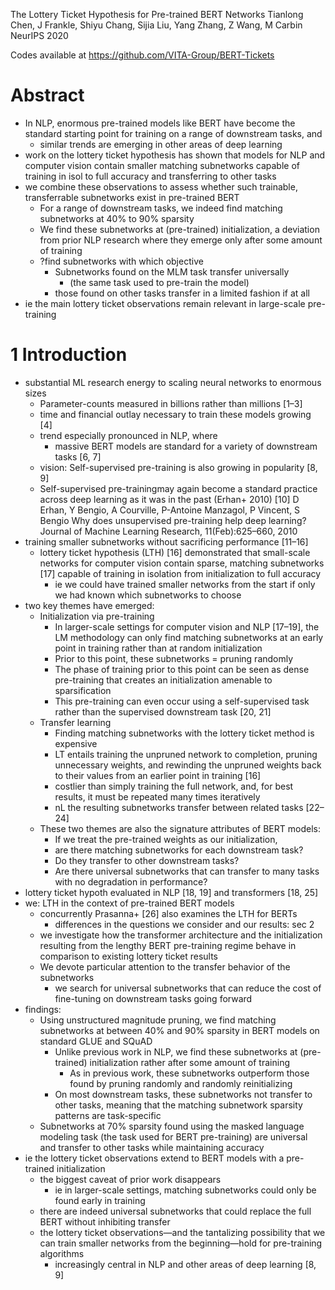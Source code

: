 The Lottery Ticket Hypothesis for Pre-trained BERT Networks
Tianlong Chen, J Frankle, Shiyu Chang, Sijia Liu, Yang Zhang, Z Wang, M Carbin
NeurIPS 2020

Codes available at https://github.com/VITA-Group/BERT-Tickets

# Abstract

* In NLP, enormous pre-trained models like BERT have become the standard
  starting point for training on a range of downstream tasks, and
  * similar trends are emerging in other areas of deep learning
* work on the lottery ticket hypothesis has shown that
  models for NLP and computer vision contain smaller matching subnetworks
  capable of training in isol to full accuracy and transferring to other tasks
* we combine these observations to assess
  whether such trainable, transferrable subnetworks exist in pre-trained BERT
  * For a range of downstream tasks, we indeed find matching subnetworks at
    40% to 90% sparsity
  * We find these subnetworks at (pre-trained) initialization, a deviation from
    prior NLP research where they emerge only after some amount of training
  * ?find subnetworks with which objective
    * Subnetworks found on the MLM task transfer universally
      * (the same task used to pre-train the model)
    * those found on other tasks transfer in a limited fashion if at all
* ie the main lottery ticket observations remain relevant in large-scale
  pre-training

# 1 Introduction

* substantial ML research energy to scaling neural networks to enormous sizes
  * Parameter-counts measured in billions rather than millions [1–3]
  * time and financial outlay necessary to train these models growing [4]
  * trend especially pronounced in NLP, where
    * massive BERT models are standard for a variety of downstream tasks [6, 7]
  * vision: Self-supervised pre-training is also growing in popularity [8, 9]
  * Self-supervised pre-trainingmay again become a standard practice across
    deep learning as it was in the past (Erhan+ 2010)
  [10] D Erhan, Y Bengio, A Courville, P-Antoine Manzagol, P Vincent, S Bengio
  Why does unsupervised pre-training help deep learning?
  Journal of Machine Learning Research, 11(Feb):625–660, 2010
* training smaller subnetworks without sacrificing performance [11–16]
  * lottery ticket hypothesis (LTH) [16] demonstrated that small-scale networks
    for computer vision contain sparse, matching subnetworks [17]
    capable of training in isolation from initialization to full accuracy
    * ie we could have trained smaller networks from the start
      if only we had known which subnetworks to choose
* two key themes have emerged:
  * Initialization via pre-training
    * In larger-scale settings for computer vision and NLP [17–19], the
      LM methodology can only find matching subnetworks at an early point in
      training rather than at random initialization
    * Prior to this point, these subnetworks = pruning randomly
    * The phase of training prior to this point can be seen as dense
      pre-training that creates an initialization amenable to sparsification
    * This pre-training can even occur using a self-supervised task
      rather than the supervised downstream task [20, 21]
  * Transfer learning
    * Finding matching subnetworks with the lottery ticket method is expensive
    * LT entails training the unpruned network to completion,
      pruning unnecessary weights, and rewinding the unpruned weights
      back to their values from an earlier point in training [16]
    * costlier than simply training the full network, and,
      for best results, it must be repeated many times iteratively
    * nL the resulting subnetworks transfer between related tasks [22–24]
  * These two themes are also the signature attributes of BERT models:
    * If we treat the pre-trained weights as our initialization,
    * are there matching subnetworks for each downstream task?
    * Do they transfer to other downstream tasks?
    * Are there universal subnetworks that can transfer to many tasks
      with no degradation in performance?
* lottery ticket hypoth evaluated in NLP [18, 19] and transformers [18, 25]
* we: LTH in the context of pre-trained BERT models
  * concurrently Prasanna+ [26] also examines the LTH for BERTs
    * differences in the questions we consider and our results: sec 2
  * we investigate how the transformer architecture and the initialization
    resulting from the lengthy BERT pre-training regime behave
    in comparison to existing lottery ticket results
  * We devote particular attention to the transfer behavior of the subnetworks
    * we search for universal subnetworks that can reduce the cost of
      fine-tuning on downstream tasks going forward
* findings:
  * Using unstructured magnitude pruning, we find matching subnetworks at
    between 40% and 90% sparsity in BERT models on standard GLUE and SQuAD
    * Unlike previous work in NLP, we find these subnetworks at (pre-trained)
      initialization rather after some amount of training
      * As in previous work, these subnetworks outperform those
        found by pruning randomly and randomly reinitializing
    * On most downstream tasks, these subnetworks not transfer to other tasks,
      meaning that the matching subnetwork sparsity patterns are task-specific
  * Subnetworks at 70% sparsity found using the masked language modeling task
    (the task used for BERT pre-training) are universal and
    transfer to other tasks while maintaining accuracy
* ie the lottery ticket observations extend to BERT models with a pre-trained
  initialization
  * the biggest caveat of prior work disappears
    * ie in larger-scale settings,
      matching subnetworks could only be found early in training
  * there are indeed universal subnetworks that could replace the full BERT
    without inhibiting transfer
  * the lottery ticket observations—and the tantalizing possibility that we can
    train smaller networks from the beginning—hold for pre-training algorithms
    * increasingly central in NLP and other areas of deep learning [8, 9]
